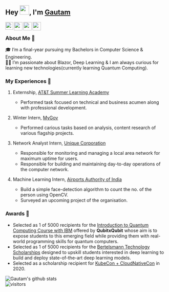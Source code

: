 ## Hey <img src="https://github.com/TheDudeThatCode/TheDudeThatCode/blob/master/Assets/Hi.gif" width="29px">, I'm [Gautam](https://predator-coder.github.io)

<a href="https://www.linkedin.com/in/predator-coder/">
  <img align="left" width="24px" src="https://cdn.jsdelivr.net/npm/simple-icons@v3/icons/linkedin.svg"  />
</a>
<a href="https://twitter.com/predator_coder">
  <img align="left" width="26px" src="https://cdn.jsdelivr.net/npm/simple-icons@v3/icons/twitter.svg" />
</a>
<a href="mailto:prajapatgautam2017@gmail.com">
  <img align="left" width="26px" src="https://cdn.jsdelivr.net/npm/simple-icons@v3/icons/gmail.svg" />
</a>
<a href="http://dev.to/predatorcoder">
  <img align="left" width="26px" src="https://cdn.jsdelivr.net/npm/simple-icons@v3/icons/medium.svg" />
</a>

<br>

### About Me 🚀

🎓 I’m a final-year pursuing my Bachelors in Computer Science & Engineering. </br>
👨‍💻 I’m passionate about Blazor, Deep Learning & I am always curious for learning new technologies(currently learning Quantum Computing). </br>

### My Experiences 🙌

1. Externship, [AT&T Summer Learning Academy](https://www.youracclaim.com/badges/b05777a7-0f0a-4829-92f6-97032d33f027) 
    - Performed task focused on technical and business acumen along with professional development.

2. Winter Intern, [MyGov](https://www.mygov.in/)
    - Performed carious tasks based on analysis, content research of various flagship projects.

3. Network Analyst Intern, [Unique Corporation](mailto:uniquecorporationindia@gmail.com)
    - Responsible for monitoring and managing a local area network for maximum uptime for users.
    - Responsible for building and maintaining day-to-day operations of the computer network.

4. Machine Learning Intern, [Airports Authority of India](https://www.aai.aero/)
    - Build a simple face-detection algorithm to count the no. of the person using OpenCV.
    - Surveyed an upcoming project of the organisation.

### Awards 🏅

- Selected as 1 of 5000 recipients for the [Introduction to Quantum Computing Course with IBM](https://www.qubitbyqubit.org/programs) offered by <b>QubitxQubit</b> whose aim is to expose students to this emerging field while providing them with real-world programming skills for quantum computers.
- Selected as 1 of 5000 recipients for the [Bertelsmann Technology Scholarships](https://sites.google.com/udacity.com/bertelsmann-challenge/home?authuser=0) designed to upskill students interested in deep learning to build and deploy state-of-the-art deep learning models.
- Selected as a scholarship recipient for [KubeCon + CloudNativeCon](https://events19.linuxfoundation.org/events/kubecon-cloudnativecon-north-america-2020/) in 2020.

![Gautam's github stats](https://github-readme-stats.vercel.app/api?username=predator-coder&show_icons=true&hide_border=true)
<br>
![visitors](https://visitor-badge.laobi.icu/badge?page_id=predator-coder.predator-coder)